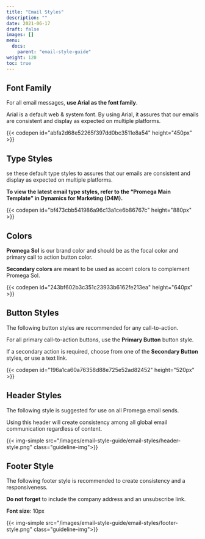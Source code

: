 ```yaml
---
title: "Email Styles"
description: ""
date: 2021-06-17
draft: false
images: []
menu:
  docs:
    parent: "email-style-guide"
weight: 120
toc: true
---
```


## Font Family
For all email messages, **use Arial as the font family**.

Arial is a default web & system font. By using Arial, it assures that our emails are consistent and display as expected on multiple platforms.

{{< codepen id="abfa2d68e52265f397dd0bc3511e8a54" height="450px" >}}

## Type Styles
se these default type styles to assures that our emails are consistent and display as expected on multiple platforms.

**To view the latest email type styles, refer to the “Promega Main Template” in Dynamics for Marketing (D4M).**

{{< codepen id="bf473cbb541986a96c13a1ce6b86767c" height="880px" >}}

## Colors
**Promega Sol** is our brand color and should be as the focal color and primary call to action button color.

**Secondary colors** are meant to be used as accent colors to complement Promega Sol.

{{< codepen id="243bf602b3c351c23933b6162fe213ea" height="640px" >}}

## Button Styles

The following button styles are recommended for any call-to-action.

For all primary call-to-action buttons, use the **Primary Button** button style.

If a secondary action is required, choose from one of the **Secondary Button** styles, or use a text link.

{{< codepen id="196a1ca60a76358d88e725e52ad82452" height="520px" >}}

## Header Styles

The following style is suggested for use on all Promega email sends.

Using this header will create consistency among all global email communication regardless of content.

{{< img-simple src="/images/email-style-guide/email-styles/header-style.png" class="guideline-img">}}

## Footer Style
The following footer style is recommended to create consistency and a responsiveness.

**Do not forget** to include the company address and an unsubscribe link.

**Font size**: 10px

{{< img-simple src="/images/email-style-guide/email-styles/footer-style.png" class="guideline-img">}}
